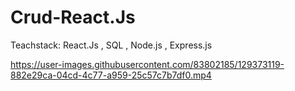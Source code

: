 # Crud-React.Js

Teachstack: React.Js , SQL , Node.js , Express.js

https://user-images.githubusercontent.com/83802185/129373119-882e29ca-04cd-4c77-a959-25c57c7b7df0.mp4


